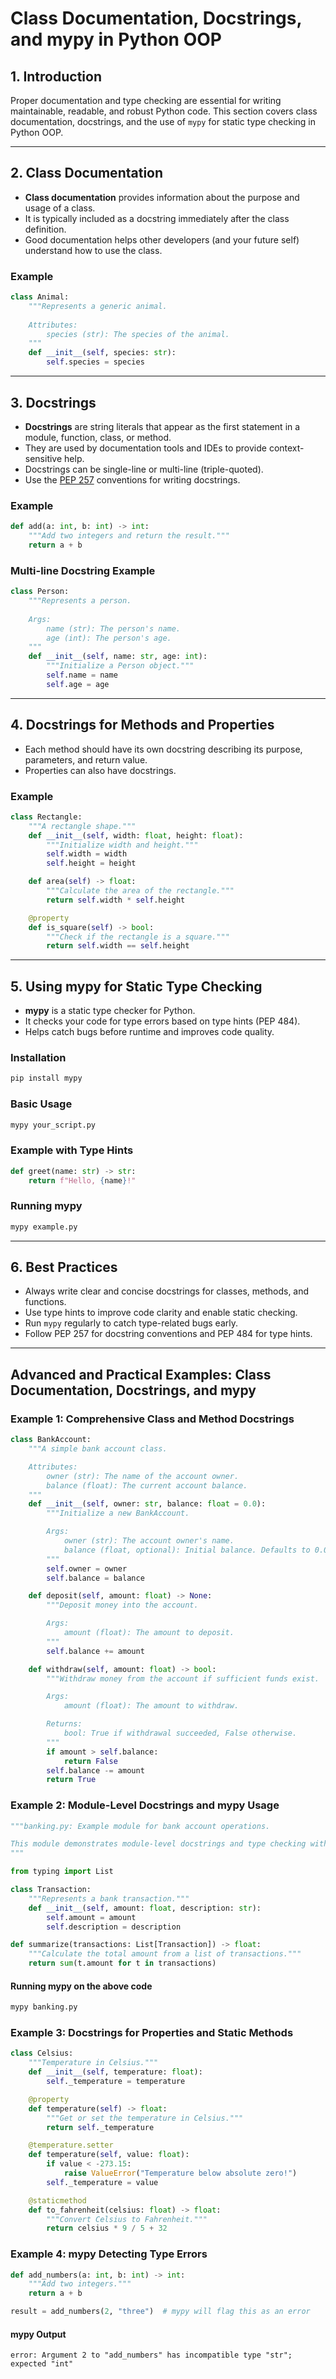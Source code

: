 # Class Documentation, Docstrings, and mypy in Python OOP

## 1. Introduction

Proper documentation and type checking are essential for writing maintainable, readable, and robust Python code. This section covers class documentation, docstrings, and the use of `mypy` for static type checking in Python OOP.

---

## 2. Class Documentation

- **Class documentation** provides information about the purpose and usage of a class.
- It is typically included as a docstring immediately after the class definition.
- Good documentation helps other developers (and your future self) understand how to use the class.

### Example

```python
class Animal:
    """Represents a generic animal.
    
    Attributes:
        species (str): The species of the animal.
    """
    def __init__(self, species: str):
        self.species = species
```

---

## 3. Docstrings

- **Docstrings** are string literals that appear as the first statement in a module, function, class, or method.
- They are used by documentation tools and IDEs to provide context-sensitive help.
- Docstrings can be single-line or multi-line (triple-quoted).
- Use the [PEP 257](https://peps.python.org/pep-0257/) conventions for writing docstrings.

### Example

```python
def add(a: int, b: int) -> int:
    """Add two integers and return the result."""
    return a + b
```

### Multi-line Docstring Example

```python
class Person:
    """Represents a person.
    
    Args:
        name (str): The person's name.
        age (int): The person's age.
    """
    def __init__(self, name: str, age: int):
        """Initialize a Person object."""
        self.name = name
        self.age = age
```

---

## 4. Docstrings for Methods and Properties

- Each method should have its own docstring describing its purpose, parameters, and return value.
- Properties can also have docstrings.

### Example

```python
class Rectangle:
    """A rectangle shape."""
    def __init__(self, width: float, height: float):
        """Initialize width and height."""
        self.width = width
        self.height = height

    def area(self) -> float:
        """Calculate the area of the rectangle."""
        return self.width * self.height

    @property
    def is_square(self) -> bool:
        """Check if the rectangle is a square."""
        return self.width == self.height
```

---

## 5. Using mypy for Static Type Checking

- **mypy** is a static type checker for Python.
- It checks your code for type errors based on type hints (PEP 484).
- Helps catch bugs before runtime and improves code quality.

### Installation

```sh
pip install mypy
```

### Basic Usage

```sh
mypy your_script.py
```

### Example with Type Hints

```python
def greet(name: str) -> str:
    return f"Hello, {name}!"
```

### Running mypy

```sh
mypy example.py
```

---

## 6. Best Practices

- Always write clear and concise docstrings for classes, methods, and functions.
- Use type hints to improve code clarity and enable static checking.
- Run `mypy` regularly to catch type-related bugs early.
- Follow PEP 257 for docstring conventions and PEP 484 for type hints.

---

## Advanced and Practical Examples: Class Documentation, Docstrings, and mypy

### Example 1: Comprehensive Class and Method Docstrings

```python
class BankAccount:
    """A simple bank account class.

    Attributes:
        owner (str): The name of the account owner.
        balance (float): The current account balance.
    """
    def __init__(self, owner: str, balance: float = 0.0):
        """Initialize a new BankAccount.

        Args:
            owner (str): The account owner's name.
            balance (float, optional): Initial balance. Defaults to 0.0.
        """
        self.owner = owner
        self.balance = balance

    def deposit(self, amount: float) -> None:
        """Deposit money into the account.

        Args:
            amount (float): The amount to deposit.
        """
        self.balance += amount

    def withdraw(self, amount: float) -> bool:
        """Withdraw money from the account if sufficient funds exist.

        Args:
            amount (float): The amount to withdraw.

        Returns:
            bool: True if withdrawal succeeded, False otherwise.
        """
        if amount > self.balance:
            return False
        self.balance -= amount
        return True
```

### Example 2: Module-Level Docstrings and mypy Usage

```python
"""banking.py: Example module for bank account operations.

This module demonstrates module-level docstrings and type checking with mypy.
"""

from typing import List

class Transaction:
    """Represents a bank transaction."""
    def __init__(self, amount: float, description: str):
        self.amount = amount
        self.description = description

def summarize(transactions: List[Transaction]) -> float:
    """Calculate the total amount from a list of transactions."""
    return sum(t.amount for t in transactions)
```

#### Running mypy on the above code

```sh
mypy banking.py
```

### Example 3: Docstrings for Properties and Static Methods

```python
class Celsius:
    """Temperature in Celsius."""
    def __init__(self, temperature: float):
        self._temperature = temperature

    @property
    def temperature(self) -> float:
        """Get or set the temperature in Celsius."""
        return self._temperature

    @temperature.setter
    def temperature(self, value: float):
        if value < -273.15:
            raise ValueError("Temperature below absolute zero!")
        self._temperature = value

    @staticmethod
    def to_fahrenheit(celsius: float) -> float:
        """Convert Celsius to Fahrenheit."""
        return celsius * 9 / 5 + 32
```

### Example 4: mypy Detecting Type Errors

```python
def add_numbers(a: int, b: int) -> int:
    """Add two integers."""
    return a + b

result = add_numbers(2, "three")  # mypy will flag this as an error
```

#### mypy Output

```
error: Argument 2 to "add_numbers" has incompatible type "str"; expected "int"
```
